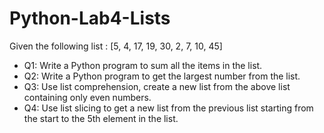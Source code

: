 # Python-Lab4-Lists

Given the following list : [5, 4, 17, 19, 30, 2, 7, 10, 45]

- Q1: Write a Python program to sum all the items in the list.
- Q2: Write a Python program to get the largest number from the list.
- Q3: Use list comprehension, create a new list from the above list containing only even numbers.
- Q4: Use list slicing to get a new list from the previous list starting from the start to the 5th element in the list.
